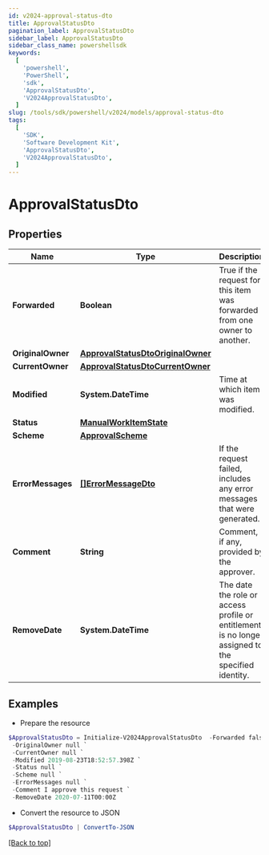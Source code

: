 ```yaml
---
id: v2024-approval-status-dto
title: ApprovalStatusDto
pagination_label: ApprovalStatusDto
sidebar_label: ApprovalStatusDto
sidebar_class_name: powershellsdk
keywords:
  [
    'powershell',
    'PowerShell',
    'sdk',
    'ApprovalStatusDto',
    'V2024ApprovalStatusDto',
  ]
slug: /tools/sdk/powershell/v2024/models/approval-status-dto
tags:
  [
    'SDK',
    'Software Development Kit',
    'ApprovalStatusDto',
    'V2024ApprovalStatusDto',
  ]
---
```


# ApprovalStatusDto

## Properties

| Name | Type | Description | Notes |
| --- | --- | --- | --- |
| **Forwarded** | **Boolean** | True if the request for this item was forwarded from one owner to another. | [optional] [default to $false] |
| **OriginalOwner** | [**ApprovalStatusDtoOriginalOwner**](approval-status-dto-original-owner) |  | [optional] |
| **CurrentOwner** | [**ApprovalStatusDtoCurrentOwner**](approval-status-dto-current-owner) |  | [optional] |
| **Modified** | **System.DateTime** | Time at which item was modified. | [optional] |
| **Status** | [**ManualWorkItemState**](manual-work-item-state) |  | [optional] |
| **Scheme** | [**ApprovalScheme**](approval-scheme) |  | [optional] |
| **ErrorMessages** | [**[]ErrorMessageDto**](error-message-dto) | If the request failed, includes any error messages that were generated. | [optional] |
| **Comment** | **String** | Comment, if any, provided by the approver. | [optional] |
| **RemoveDate** | **System.DateTime** | The date the role or access profile or entitlement is no longer assigned to the specified identity. | [optional] |

## Examples

- Prepare the resource

```powershell
$ApprovalStatusDto = Initialize-V2024ApprovalStatusDto  -Forwarded false `
 -OriginalOwner null `
 -CurrentOwner null `
 -Modified 2019-08-23T18:52:57.398Z `
 -Status null `
 -Scheme null `
 -ErrorMessages null `
 -Comment I approve this request `
 -RemoveDate 2020-07-11T00:00Z
```

- Convert the resource to JSON

```powershell
$ApprovalStatusDto | ConvertTo-JSON
```

[[Back to top]](#)

